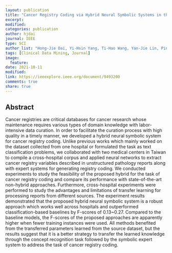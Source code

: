 ```yaml
---
layout: publication
title: "Cancer Registry Coding via Hybrid Neural Symbolic Systems in the Cross-Hospital Setting"
excerpt:
modified:
categories: publication
author: hjdai
journal: IEEE
type: SCI
author_list: "Hong-Jie Dai, Yi-Hsin Yang, Ti-Hao Wang, Yan-Jie Lin, Pin-Jou Lu, Chung-Yang Wu, Yu-Cheng Chang, You-Qian Lee, You-Chen Zhang, Yuan-Chi Hsu, Han-Hsiang Wu, Cheng-Rong Ke, Chih-Jen Huang, Yu-Tsang Wang, Sheau-Fang Yang, Kuan-Chung Hsiao, Ko-Jiunn Liu, Li-Tzong Chen, I-Shou Chang, K. S. Clifford Chao, Tsang-Wu Liu"
tags: [Clinical Data Mining, Journal]
image:
  feature:
date: 2021-10-11
modified: 
link: https://ieeexplore.ieee.org/document/9493200
comments: true
share: true
---
```


## Abstract

Cancer registries are critical databases for cancer research whose maintenance requires various types of domain knowledge with labor-intensive data curation. In order to facilitate the curation process with high quality in a timely manner, we developed a hybrid neural symbolic system for cancer registry coding. Unlike previous works which mainly worked on the dataset collected from one hospital or formulated the task as text classification problems, we collaborated with two medical centers in Taiwan to compile a cross-hospital corpus and applied neural networks to extract cancer registry variables described in unstructured pathology reports along with expert systems for generating registry coding. We conducted experiments to study the feasibility of the proposed hybrid for the task of cancer registry coding and compare its performance with state-of-the-art non-hybrid approaches. Furthermore, cross-hospital experiments were performed to study the advantages and limitations of transfer learning for processing reports from different sources. The experiment results demonstrated that the proposed hybrid neural symbolic system is a robust approach which works well across hospitals and outperformed classification-based baselines by F-scores of 0.13~0.27. Compared to the baseline models, the F-scores of the proposed approaches are apparently higher when fewer training instances were used. All methods benefited from the transferred parameters learned from the source dataset, but the results suggest that it is a better strategy to transfer the learned knowledge through the concept recognition task followed by the symbolic expert system to address the task of cancer registry coding.

